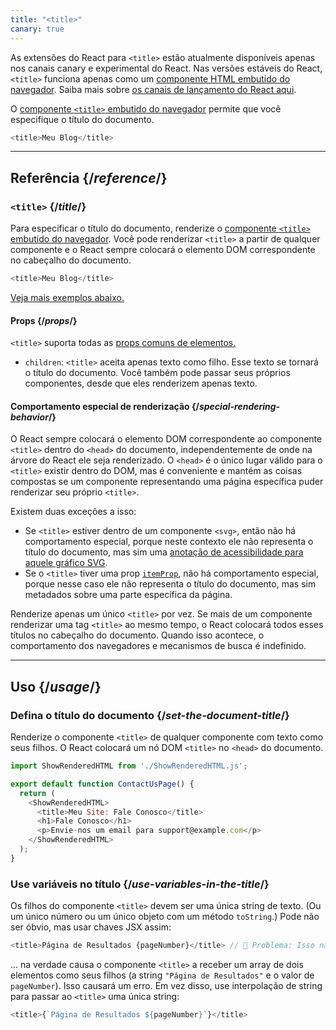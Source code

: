 ```yaml
---
title: "<title>"
canary: true
---
```


<Canary>

As extensões do React para `<title>` estão atualmente disponíveis apenas nos canais canary e experimental do React. Nas versões estáveis do React, `<title>` funciona apenas como um [componente HTML embutido do navegador](https://react.dev/reference/react-dom/components#all-html-components). Saiba mais sobre [os canais de lançamento do React aqui](/community/versioning-policy#all-release-channels).

</Canary>


<Intro>

O [componente `<title>` embutido do navegador](https://developer.mozilla.org/en-US/docs/Web/HTML/Element/title) permite que você especifique o título do documento.

```js
<title>Meu Blog</title>
```

</Intro>

<InlineToc />

---

## Referência {/*reference*/}

### `<title>` {/*title*/}

Para especificar o título do documento, renderize o [componente `<title>` embutido do navegador](https://developer.mozilla.org/en-US/docs/Web/HTML/Element/title). Você pode renderizar `<title>` a partir de qualquer componente e o React sempre colocará o elemento DOM correspondente no cabeçalho do documento.

```js
<title>Meu Blog</title>
```

[Veja mais exemplos abaixo.](#usage)

#### Props {/*props*/}

`<title>` suporta todas as [props comuns de elementos.](/reference/react-dom/components/common#props)

* `children`: `<title>` aceita apenas texto como filho. Esse texto se tornará o título do documento. Você também pode passar seus próprios componentes, desde que eles renderizem apenas texto.

#### Comportamento especial de renderização {/*special-rendering-behavior*/}

O React sempre colocará o elemento DOM correspondente ao componente `<title>` dentro do `<head>` do documento, independentemente de onde na árvore do React ele seja renderizado. O `<head>` é o único lugar válido para o `<title>` existir dentro do DOM, mas é conveniente e mantém as coisas compostas se um componente representando uma página específica puder renderizar seu próprio `<title>`.

Existem duas exceções a isso:
* Se `<title>` estiver dentro de um componente `<svg>`, então não há comportamento especial, porque neste contexto ele não representa o título do documento, mas sim uma [anotação de acessibilidade para aquele gráfico SVG](https://developer.mozilla.org/en-US/docs/Web/SVG/Element/title).
* Se o `<title>` tiver uma prop [`itemProp`](https://developer.mozilla.org/en-US/docs/Web/HTML/Global_attributes/itemprop), não há comportamento especial, porque nesse caso ele não representa o título do documento, mas sim metadados sobre uma parte específica da página.

<Pitfall>

Renderize apenas um único `<title>` por vez. Se mais de um componente renderizar uma tag `<title>` ao mesmo tempo, o React colocará todos esses títulos no cabeçalho do documento. Quando isso acontece, o comportamento dos navegadores e mecanismos de busca é indefinido.

</Pitfall>

---

## Uso {/*usage*/}

### Defina o título do documento {/*set-the-document-title*/}

Renderize o componente `<title>` de qualquer componente com texto como seus filhos. O React colocará um nó DOM `<title>` no `<head>` do documento.

<SandpackWithHTMLOutput>

```js src/App.js active
import ShowRenderedHTML from './ShowRenderedHTML.js';

export default function ContactUsPage() {
  return (
    <ShowRenderedHTML>
      <title>Meu Site: Fale Conosco</title>
      <h1>Fale Conosco</h1>
      <p>Envie-nos um email para support@example.com</p>
    </ShowRenderedHTML>
  );
}
```

</SandpackWithHTMLOutput>

### Use variáveis no título {/*use-variables-in-the-title*/}

Os filhos do componente `<title>` devem ser uma única string de texto. (Ou um único número ou um único objeto com um método `toString`.) Pode não ser óbvio, mas usar chaves JSX assim:

```js
<title>Página de Resultados {pageNumber}</title> // 🔴 Problema: Isso não é uma única string
```

... na verdade causa o componente `<title>` a receber um array de dois elementos como seus filhos (a string `"Página de Resultados"` e o valor de `pageNumber`). Isso causará um erro. Em vez disso, use interpolação de string para passar ao `<title>` uma única string:

```js
<title>{`Página de Resultados ${pageNumber}`}</title>
```